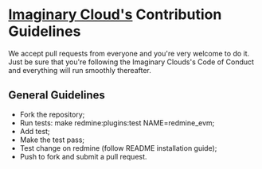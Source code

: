 # [Imaginary Cloud's](www.imaginarycloud.com) Contribution Guidelines

We accept pull requests from everyone and you're very welcome to do it. Just be sure that you're following the Imaginary Clouds's Code of Conduct and everything will run smoothly thereafter.

## General Guidelines

* Fork the repository;
* Run tests: make redmine:plugins:test NAME=redmine_evm;
* Add test;
* Make the test pass;
* Test change on redmine (follow README installation guide);
* Push to fork and submit a pull request.
